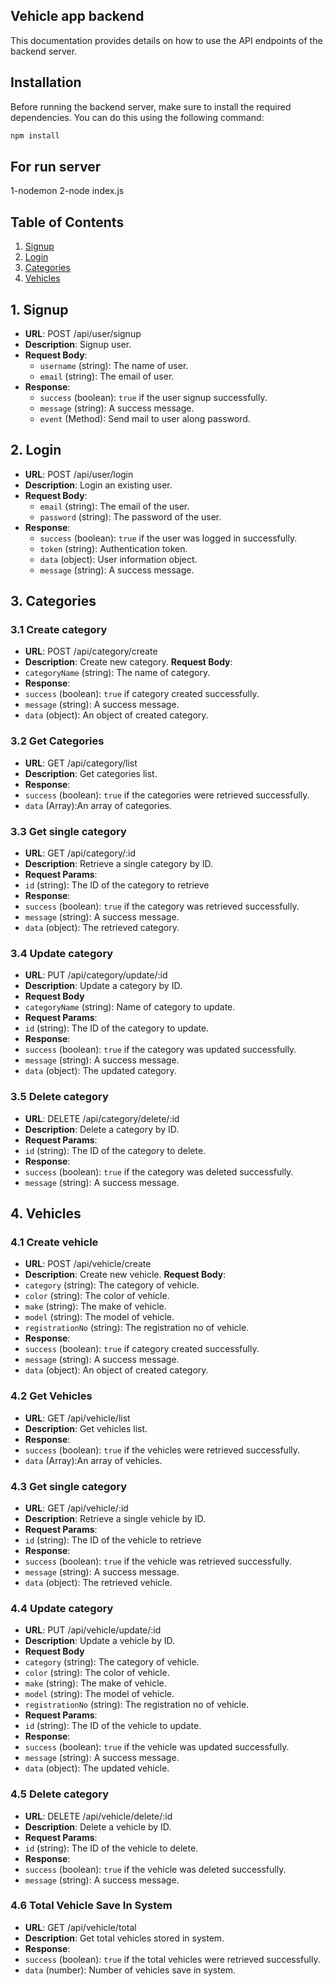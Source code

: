 ## Vehicle app backend

This documentation provides details on how to use the API endpoints of the backend server.

## Installation

Before running the backend server, make sure to install the required dependencies. You can do this using the following command:

```bash
npm install
```

## For run server

1-nodemon
2-node index.js

## Table of Contents

1. [Signup](#Signup-user)
2. [Login](#Login-user)
3. [Categories](#Category-apis)
4. [Vehicles](#Vehicle-apis)

## 1. Signup

- **URL**: POST /api/user/signup
- **Description**: Signup user.
- **Request Body**:
  - `username` (string): The name of user.
  - `email` (string): The email of user.
- **Response**:
  - `success` (boolean): `true` if the user signup successfully.
  - `message` (string): A success message.
  - `event` (Method): Send mail to user along password.

## 2. Login

- **URL**: POST /api/user/login
- **Description**: Login an existing user.
- **Request Body**:
  - `email` (string): The email of the user.
  - `password` (string): The password of the user.
- **Response**:
  - `success` (boolean): `true` if the user was logged in successfully.
  - `token` (string): Authentication token.
  - `data` (object): User information object.
  - `message` (string): A success message.

## 3. Categories

### 3.1 Create category

- **URL**: POST /api/category/create
- **Description**: Create new category.
  **Request Body**:
- `categoryName` (string): The name of category.
- **Response**:
- `success` (boolean): `true` if category created successfully.
- `message` (string): A success message.
- `data` (object): An object of created category.

### 3.2 Get Categories

- **URL**: GET /api/category/list
- **Description**: Get categories list.
- **Response**:
- `success` (boolean): `true` if the categories were retrieved successfully.
- `data` (Array):An array of categories.

### 3.3 Get single category

- **URL**: GET /api/category/:id
- **Description**: Retrieve a single category by ID.
- **Request Params**:
- `id` (string): The ID of the category to retrieve
- **Response**:
- `success` (boolean): `true` if the category was retrieved successfully.
- `message` (string): A success message.
- `data` (object): The retrieved category.

### 3.4 Update category

- **URL**: PUT /api/category/update/:id
- **Description**: Update a category by ID.
- **Request Body**
- `categoryName` (string): Name of category to update.
- **Request Params**:
- `id` (string): The ID of the category to update.
- **Response**:
- `success` (boolean): `true` if the category was updated successfully.
- `message` (string): A success message.
- `data` (object): The updated category.

### 3.5 Delete category

- **URL**: DELETE /api/category/delete/:id
- **Description**: Delete a category by ID.
- **Request Params**:
- `id` (string): The ID of the category to delete.
- **Response**:
- `success` (boolean): `true` if the category was deleted successfully.
- `message` (string): A success message.

## 4. Vehicles

### 4.1 Create vehicle

- **URL**: POST /api/vehicle/create
- **Description**: Create new vehicle.
  **Request Body**:
- `category` (string): The category of vehicle.
- `color` (string): The color of vehicle.
- `make` (string): The make of vehicle.
- `model` (string): The model of vehicle.
- `registrationNo` (string): The registration no of vehicle.
- **Response**:
- `success` (boolean): `true` if category created successfully.
- `message` (string): A success message.
- `data` (object): An object of created category.

### 4.2 Get Vehicles

- **URL**: GET /api/vehicle/list
- **Description**: Get vehicles list.
- **Response**:
- `success` (boolean): `true` if the vehicles were retrieved successfully.
- `data` (Array):An array of vehicles.

### 4.3 Get single category

- **URL**: GET /api/vehicle/:id
- **Description**: Retrieve a single vehicle by ID.
- **Request Params**:
- `id` (string): The ID of the vehicle to retrieve
- **Response**:
- `success` (boolean): `true` if the vehicle was retrieved successfully.
- `message` (string): A success message.
- `data` (object): The retrieved vehicle.

### 4.4 Update category

- **URL**: PUT /api/vehicle/update/:id
- **Description**: Update a vehicle by ID.
- **Request Body**
- `category` (string): The category of vehicle.
- `color` (string): The color of vehicle.
- `make` (string): The make of vehicle.
- `model` (string): The model of vehicle.
- `registrationNo` (string): The registration no of vehicle.
- **Request Params**:
- `id` (string): The ID of the vehicle to update.
- **Response**:
- `success` (boolean): `true` if the vehicle was updated successfully.
- `message` (string): A success message.
- `data` (object): The updated vehicle.

### 4.5 Delete category

- **URL**: DELETE /api/vehicle/delete/:id
- **Description**: Delete a vehicle by ID.
- **Request Params**:
- `id` (string): The ID of the vehicle to delete.
- **Response**:
- `success` (boolean): `true` if the vehicle was deleted successfully.
- `message` (string): A success message.

### 4.6 Total Vehicle Save In System

- **URL**: GET /api/vehicle/total
- **Description**: Get total vehicles stored in system.
- **Response**:
- `success` (boolean): `true` if the total vehicles were retrieved successfully.
- `data` (number): Number of vehicles save in system.
